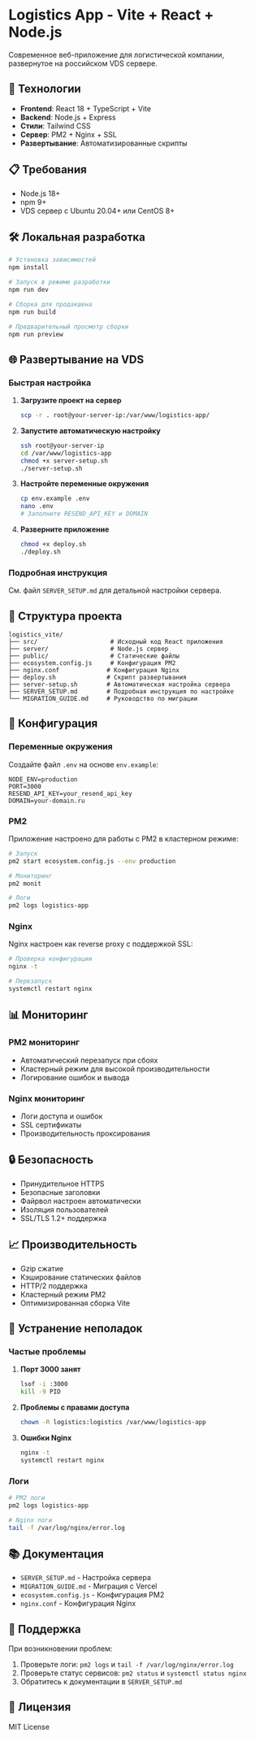 # Logistics App - Vite + React + Node.js

Современное веб-приложение для логистической компании, развернутое на российском VDS сервере.

## 🚀 Технологии

- **Frontend**: React 18 + TypeScript + Vite
- **Backend**: Node.js + Express
- **Стили**: Tailwind CSS
- **Сервер**: PM2 + Nginx + SSL
- **Развертывание**: Автоматизированные скрипты

## 📋 Требования

- Node.js 18+
- npm 9+
- VDS сервер с Ubuntu 20.04+ или CentOS 8+

## 🛠️ Локальная разработка

```bash
# Установка зависимостей
npm install

# Запуск в режиме разработки
npm run dev

# Сборка для продакшена
npm run build

# Предварительный просмотр сборки
npm run preview
```

## 🌐 Развертывание на VDS

### Быстрая настройка

1. **Загрузите проект на сервер**
   ```bash
   scp -r . root@your-server-ip:/var/www/logistics-app/
   ```

2. **Запустите автоматическую настройку**
   ```bash
   ssh root@your-server-ip
   cd /var/www/logistics-app
   chmod +x server-setup.sh
   ./server-setup.sh
   ```

3. **Настройте переменные окружения**
   ```bash
   cp env.example .env
   nano .env
   # Заполните RESEND_API_KEY и DOMAIN
   ```

4. **Разверните приложение**
   ```bash
   chmod +x deploy.sh
   ./deploy.sh
   ```

### Подробная инструкция

См. файл `SERVER_SETUP.md` для детальной настройки сервера.

## 📁 Структура проекта

```
logistics_vite/
├── src/                    # Исходный код React приложения
├── server/                 # Node.js сервер
├── public/                 # Статические файлы
├── ecosystem.config.js     # Конфигурация PM2
├── nginx.conf             # Конфигурация Nginx
├── deploy.sh              # Скрипт развертывания
├── server-setup.sh        # Автоматическая настройка сервера
├── SERVER_SETUP.md        # Подробная инструкция по настройке
└── MIGRATION_GUIDE.md     # Руководство по миграции
```

## 🔧 Конфигурация

### Переменные окружения

Создайте файл `.env` на основе `env.example`:

```env
NODE_ENV=production
PORT=3000
RESEND_API_KEY=your_resend_api_key
DOMAIN=your-domain.ru
```

### PM2

Приложение настроено для работы с PM2 в кластерном режиме:

```bash
# Запуск
pm2 start ecosystem.config.js --env production

# Мониторинг
pm2 monit

# Логи
pm2 logs logistics-app
```

### Nginx

Nginx настроен как reverse proxy с поддержкой SSL:

```bash
# Проверка конфигурации
nginx -t

# Перезапуск
systemctl restart nginx
```

## 📊 Мониторинг

### PM2 мониторинг
- Автоматический перезапуск при сбоях
- Кластерный режим для высокой производительности
- Логирование ошибок и вывода

### Nginx мониторинг
- Логи доступа и ошибок
- SSL сертификаты
- Производительность проксирования

## 🔒 Безопасность

- Принудительное HTTPS
- Безопасные заголовки
- Файрвол настроен автоматически
- Изоляция пользователей
- SSL/TLS 1.2+ поддержка

## 📈 Производительность

- Gzip сжатие
- Кэширование статических файлов
- HTTP/2 поддержка
- Кластерный режим PM2
- Оптимизированная сборка Vite

## 🚨 Устранение неполадок

### Частые проблемы

1. **Порт 3000 занят**
   ```bash
   lsof -i :3000
   kill -9 PID
   ```

2. **Проблемы с правами доступа**
   ```bash
   chown -R logistics:logistics /var/www/logistics-app
   ```

3. **Ошибки Nginx**
   ```bash
   nginx -t
   systemctl restart nginx
   ```

### Логи

```bash
# PM2 логи
pm2 logs logistics-app

# Nginx логи
tail -f /var/log/nginx/error.log
```

## 📚 Документация

- `SERVER_SETUP.md` - Настройка сервера
- `MIGRATION_GUIDE.md` - Миграция с Vercel
- `ecosystem.config.js` - Конфигурация PM2
- `nginx.conf` - Конфигурация Nginx

## 🤝 Поддержка

При возникновении проблем:

1. Проверьте логи: `pm2 logs` и `tail -f /var/log/nginx/error.log`
2. Проверьте статус сервисов: `pm2 status` и `systemctl status nginx`
3. Обратитесь к документации в `SERVER_SETUP.md`

## 📄 Лицензия

MIT License
